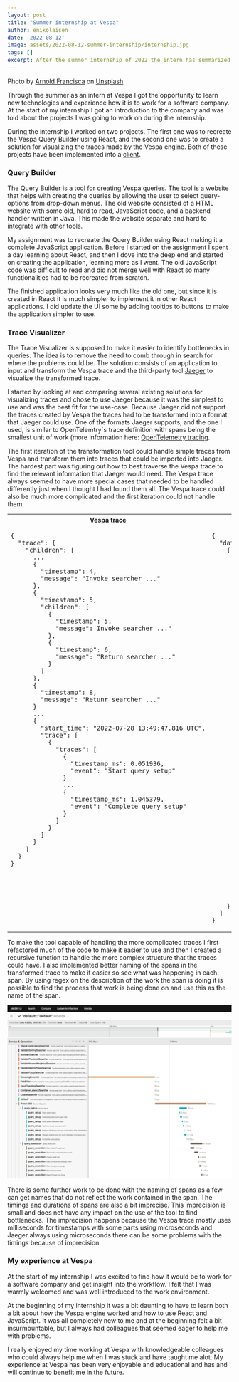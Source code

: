 ```yaml
---
layout: post
title: "Summer internship at Vespa"
author: enikolaisen
date: '2022-08-12'
image: assets/2022-08-12-summer-internship/internship.jpg
tags: []
excerpt: After the summer internship of 2022 the intern has summarized what he has done and his experience at Vespa
---
```

<p class="image-credit">
Photo by <a href="https://unsplash.com/@clark_fransa">Arnold Francisca</a> on <a href="https://unsplash.com/photos/f77Bh3inUpE">Unsplash</a></p>

Through the summer as an intern at Vespa I got the opportunity to learn new technologies and  experience how it is to work for a software company. At the start of my internship I got an introduction to the company and was told about the projects I was going to work on during the internship.

During the internship I	 worked on two projects. The first one was to recreate the Vespa Query Builder using React, and the second one was to create a solution for visualizing the traces made by the Vespa engine. Both of these projects have been implemented into a [client](https://github.com/vespa-engine/vespa/tree/master/client/js/app).

### Query Builder

The Query Builder is a tool for creating Vespa queries. The tool is a website that helps with creating the queries by allowing the user to select query-options from drop-down menus. The old website consisted of a HTML website with some old, hard to read, JavaScript code, and a backend handler written in Java. This made the website separate and hard to integrate with other tools. 

My assignment was to recreate the Query Builder using React making it a complete JavaScript application. Before I started on the assignment I spent a day learning about React, and then I dove into the deep end and started on creating the application, learning more as I went. The old JavaScript code was difficult to read and did not merge well with React so many functionalities had to be recreated from scratch.

The finished application looks very much like the old one, but since it is created in React it is much simpler to implement it in other React applications. I did update the UI some by adding tooltips to buttons to make the application simpler to use.

### Trace Visualizer

The Trace Visualizer is supposed to make it easier to identify bottlenecks in queries. The idea is to remove the need to comb through in search for where the problems could be. The solution consists of an application to input and transform the Vespa trace and the third-party tool [Jaeger](https://www.jaegertracing.io/) to visualize the transformed trace.

I started by looking at and comparing several existing solutions for visualizing traces and chose to use Jaeger because it was the simplest to use and was the best fit for the use-case. Because Jaeger did not support the traces created by Vespa the traces had to be transformed into a format that Jaeger could use. One of the formats Jaeger supports, and the one I used, is similar to OpenTelemtry´s trace definition with spans being the smallest unit of work (more information here: [OpenTelemetry tracing](https://opentelemetry.io/docs/concepts/signals/traces/).

The first iteration of the transformation tool could handle simple traces from Vespa and transform them into traces that could be imported into Jaeger. The hardest part was figuring out how to best traverse the Vespa trace to find the relevant information that Jaeger would need. The Vespa trace always seemed to have more special cases that needed to be handled differently just when I thought I had found them all. The Vespa trace could also be much more complicated and the first iteration could not handle them.

<table>
<tr>
<th>Vespa trace</th>
<th>Transformed trace</th>
</tr>
<td style="vertical-align: top;">
<pre>
{
  "trace": {
    "children": [
      ...
      {
        "timestamp": 4,
        "message": "Invoke searcher ..."
      },
      {
        "timestamp": 5,
        "children": [
          {
            "timestamp": 5,
            "message": Invoke searcher ..."
          },
          {
            "timestamp": 6,
            "message": "Return searcher ..."
          }
        ]
      },
      {
        "timestamp": 8,
        "message": "Retunr searcher ..."
      }
      ...
      {
        "start_time": "2022-07-28 13:49:47.816 UTC",
        "trace": [
          {
            "traces": [
              {
                "timestamp_ms": 0.051936,
                "event": "Start query setup"
              }
              ...
              {
                "timestamp_ms": 1.045379,
                "event": "Complete query setup"
              }
            ]
          }
        ]
      }
    ]
  }
}
</pre>
</td>
<td style="vertical-align: top;">
<pre>
{
  "data": [
    {
      "traceID": "db187cb870b90c0ad8cc235fed504c16",
      "spans": [
        {
          "traceID": "db187cb870b90c0ad8cc235fed504c16",
          "spanID": "8182dc73c8bd68ed",
          "operationName": "default",
          "references": [],
          "startTime": 1656923873159000,
          "duration": 2000,
          "tags": [],
          "logs": [],
          "processID": "p0"
        },
        {
          "traceID": "db187cb870b90c0ad8cc235fed504c16",
          "spanID": "52bc94897ad844b6",
          "operationName": "Invoke searcher ...",
          "references": [
            {
              "refType": "CHILD_OF",
              "traceID": "db187cb870b90c0ad8cc235fed504c16",
              "spanID": "8182dc73c8bd68ed"
            }
          ],
          "startTime": 1656923873159000,
          "duration": 1,
          "tags": [],
          "logs": [],
          "processID": "p1"
        },
        ...
        {
          "traceID": "db187cb870b90c0ad8cc235fed504c16",
          "spanID": "d94b2b388d92864d",
          "operationName": "Return searcher ...",
          "references": [
            {
              "refType": "CHILD_OF",
              "traceID": "db187cb870b90c0ad8cc235fed504c16",
              "spanID": "d671eeb306d4784b"
            }
          ],
          "startTime": 1656923873159000,
          "duration": 100,
          "tags": [],
          "logs": [],
          "processID": "p7"
        }
      ]
    }
  ]
}
</pre>
</td>
</table>

To make the tool capable of handling the more complicated traces I first refactored much of the code to make it easier to use and then I created a recursive function to handle the more complex structure that the traces could have. I also implemented better naming of the spans in the transformed trace to make it easier so see what was happening in each span. By using regex on the description of the work the span is doing it is possible to find the process that work is being done on and use this as the name of the span.

![Jaeger UI](/assets/2022-08-12-summer-internship/JaegerUI.png)

There is some further work to be done with the naming of spans as a few can get names that do not reflect the work contained in the span. The timings and durations of spans are also a bit imprecise. This imprecision is small and does not have any impact on the use of the tool to find bottlenecks. The imprecision happens because the Vespa trace mostly uses milliseconds for timestamps with some parts using microseconds and Jaeger always using microseconds there can be some problems with the timings because of imprecision.

### My experience at Vespa

At the start of my internship I was excited to find how it would be to work for a software company and get insight into the workflow. I felt that I was warmly welcomed and was well introduced to the work environment.

At the beginning of my internship it was a bit daunting to have to learn both a bit about how the Vespa engine worked and how to use React and JavaScript. It was all completely new to me and at the beginning felt a bit insurmountable, but I always had colleagues that seemed eager to help me with problems.

I really enjoyed my time working at Vespa with knowledgeable colleagues who could always help me when I was stuck and have taught me alot. My experience at Vespa has been very enjoyable and educational and has and will continue to benefit me in the future.
